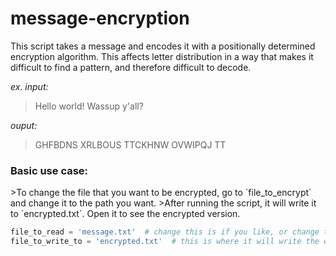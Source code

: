 # message-encryption
This script takes a message and encodes it with a positionally determined encryption algorithm. This affects letter distribution in a way that makes it difficult to find a pattern, and therefore difficult to decode.


*ex. input:*
> Hello world! Wassup y'all?

*ouput:*
> GHFBDNS XRLBOUS TTCKHNW OVWIPQJ TT

<h3>Basic use case:</h3>
>To change the file that you want to be encrypted, go to `file_to_encrypt` and change it to the path you want. 
>After running the script, it will write it to `encrypted.txt`. Open it to see the encrypted version.

 ```python
 file_to_read = 'message.txt'  # change this is if you like, or change the contents of message.txt
 file_to_write_to = 'encrypted.txt'  # this is where it will write the encrypted version to.
 ```

